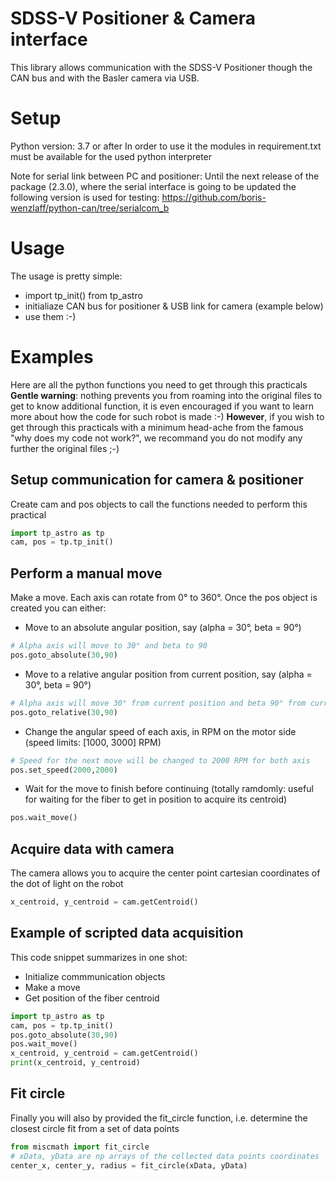 ﻿# SDSS-V Positioner & Camera interface

This library allows communication with the SDSS-V Positioner though the CAN bus and with the Basler camera via USB.

# Setup

Python version: 3.7 or after
In order to use it the modules in requirement.txt must be available for the used python interpreter

Note for serial link between PC and positioner:
Until the next release of the package (2.3.0), where the serial interface is going to be updated the following version is used for testing:
https://github.com/boris-wenzlaff/python-can/tree/serialcom_b

# Usage

The usage is pretty simple:
* import tp_init() from tp_astro
* initialiaze CAN bus for positioner & USB link for camera (example below)
* use them :-)

<!--- ## Setup a can interface

To set up an interface, simply use the bus.can.interface with proper options.
for an ixxat device use:
```python
bus = can.interface.Bus(bustype='ixxat', channel=0, bitrate=1000000)
```
for a serial device with the usbcan adapter use:
```python
bus = can.interface.Bus('COM3', bustype='slcan', ttyBaudrate=921600, bitrate=1000000)
```
-->

<!---  ## Setup a positioner

Simply declare a positioner with the bus created earlier and the CAN ID.
```python
my_positioner = positioner.Positioner(bus, 4)
```
> The ID 0 can be used for broadcast commands.
-->
# Examples

Here are all the python functions you need to get through this practicals 
**Gentle warning**: nothing prevents you from roaming into the original files to get to know additional function, it is even encouraged if you want to learn more about how the code for such robot is made :-) **However**, if you wish to get through this practicals with a minimum head-ache from the famous "why does my code not work?", we recommand you do not modify any further the original files ;-)

## Setup communication for camera & positioner

Create cam and pos objects to call the functions needed to perform this practical
```python
import tp_astro as tp
cam, pos = tp.tp_init()
```

## Perform a manual move
Make a move.
Each axis can rotate from 0° to 360°. Once the pos object is created you can either:

* Move to an absolute angular position, say (alpha = 30°, beta = 90°)
```python
# Alpha axis will move to 30° and beta to 90
pos.goto_absolute(30,90)
```
* Move to a relative angular position from current position, say (alpha = 30°, beta = 90°)
```python
# Alpha axis will move 30° from current position and beta 90° from current pos
pos.goto_relative(30,90)
```
* Change the angular speed of each axis, in RPM on the motor side (speed limits: [1000, 3000] RPM)
```python
# Speed for the next move will be changed to 2000 RPM for both axis
pos.set_speed(2000,2000)
```
* Wait for the move to finish before continuing (totally ramdomly: useful for waiting for the fiber to get in position to acquire its centroid)
```python
pos.wait_move()
```

## Acquire data with camera

The camera allows you to acquire the center point cartesian coordinates of the dot of light on the robot 

```python
x_centroid, y_centroid = cam.getCentroid()
```

## Example of scripted data acquisition

This code snippet summarizes in one shot:
* Initialize commmunication  objects
* Make a move
* Get position of the fiber centroid
```python
import tp_astro as tp
cam, pos = tp.tp_init()
pos.goto_absolute(30,90)
pos.wait_move()
x_centroid, y_centroid = cam.getCentroid()
print(x_centroid, y_centroid)
```

## Fit circle 

Finally you will also by provided the fit_circle function, i.e. determine the closest circle fit from a set of data points

```python
from miscmath import fit_circle
# xData, yData are np arrays of the collected data points coordinates
center_x, center_y, radius = fit_circle(xData, yData)
```

<!--- 
## Perform a firmware upgrade
The following commands will perform a firmware upgrade on the device with ID 4 on an ixxat bus.
```python
import can
import positioner
canbus = can.interface.Bus(bustype='ixxat', channel=0, bitrate=1000000)
pos4 = positioner.Positioner(canbus, 4)
# get firmware version to make sure we are in bootloader
pos4.get_fw_version()
# make sure version is xx.80.zz
pos4.firmware_upgrade(r'sdssv_v2.bin')
# aditionnal checks can be done with status to make sure the new image was loaded and checksum was ok
```


## Send a trajectory
Send a trajectory and initiate move
```python
import can
import positioner
canbus = can.interface.Bus(bustype='ixxat', channel=0, bitrate=1000000)
pos4 = positioner.Positioner(canbus, 4)
# get firmware version to make sure we are main firmware
# make sure version is xx.02.zz
pos4.get_fw_version()
# init the datums otherwise positioner will refuse to move, LEDs will blink alternatively after init is done
pos4.initialize_datums()
# sets the trajectories (list of tupplies (degree, time [s])
alpha_traj = [(60, 5), (60, 10), (120, 20), (120, 30), (0, 45)]
beta_traj = [(0, 5), (60, 10), (60, 20), (120, 30), (0, 45)]
# send the trajectories
pos4.send_trajectory(alpha_traj, beta_traj)
# initiate the move
pos4.start_trajectory()
``` 
-->